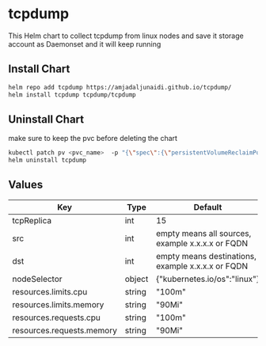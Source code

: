 # tcpdump
This Helm chart to collect tcpdump from linux nodes and save it storage account as Daemonset and it will keep running


## Install Chart

```bash
helm repo add tcpdump https://amjadaljunaidi.github.io/tcpdump/
helm install tcpdump tcpdump/tcpdump
```



## Uninstall Chart
make sure to keep the pvc before deleting the chart
```bash
kubectl patch pv <pvc_name>  -p "{\"spec\":{\"persistentVolumeReclaimPolicy\":\"Retain\"}}"
helm uninstall tcpdump
```

## Values
| Key | Type | Default |
|-----|------|---------|
| tcpReplica   |   int   |   15      |
| src   |  int    |  empty means all sources, example x.x.x.x or FQDN     |
| dst   |   int   |  empty means destinations, example x.x.x.x or FQDN    | 
| nodeSelector  |   object   |   {"kubernetes.io/os":"linux"}      |
| resources.limits.cpu    |   string   |     "100m"    | 
| resources.limits.memory    |  string    |    "90Mi"     |
| resources.requests.cpu    |    string  |      "100m"   | 
| resources.requests.memory    |  string    |    "90Mi"     |

